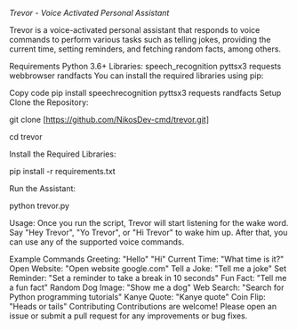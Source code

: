 _Trevor - Voice Activated Personal Assistant_

Trevor is a voice-activated personal assistant that responds to voice commands to perform various tasks such as telling jokes, providing the current time, setting reminders, and fetching random facts, among others.

Requirements
Python 3.6+
Libraries:
speech_recognition
pyttsx3
requests
webbrowser
randfacts
You can install the required libraries using pip:


Copy code
pip install speechrecognition pyttsx3 requests randfacts
Setup
Clone the Repository:

git clone [https://github.com/NikosDev-cmd/trevor.git]

cd trevor

Install the Required Libraries:

pip install -r requirements.txt

Run the Assistant:

python trevor.py

Usage:
Once you run the script, Trevor will start listening for the wake word. Say "Hey Trevor", "Yo Trevor", or "Hi Trevor" to wake him up. After that, you can use any of the supported voice commands.

Example Commands
Greeting:
"Hello"
"Hi"
Current Time:
"What time is it?"
Open Website:
"Open website google.com"
Tell a Joke:
"Tell me a joke"
Set Reminder:
"Set a reminder to take a break in 10 seconds"
Fun Fact:
"Tell me a fun fact"
Random Dog Image:
"Show me a dog"
Web Search:
"Search for Python programming tutorials"
Kanye Quote:
"Kanye quote"
Coin Flip:
"Heads or tails"
Contributing
Contributions are welcome! Please open an issue or submit a pull request for any improvements or bug fixes.


